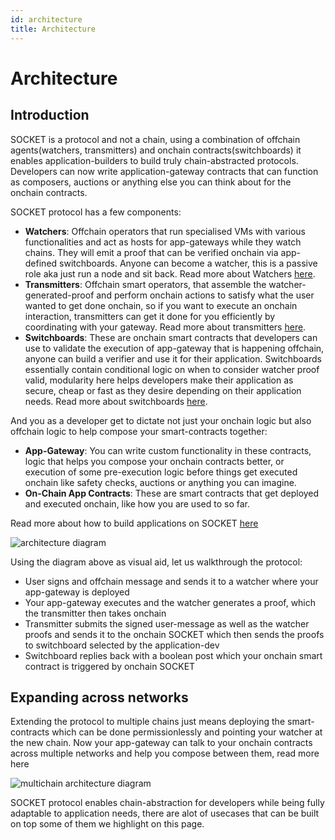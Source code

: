 ```yaml
---
id: architecture
title: Architecture
---
```


# Architecture

## Introduction

SOCKET is a protocol and not a chain, using a combination of offchain agents(watchers, transmitters) and onchain contracts(switchboards) it enables application-builders to build truly chain-abstracted protocols. Developers can now write application-gateway contracts that can function as composers, auctions or anything else you can think about for the onchain contracts.

SOCKET protocol has a few components:

- **Watchers**: Offchain operators that run specialised VMs with various functionalities and act as hosts for app-gateways while they watch chains. They will emit a proof that can be verified onchain via app-defined switchboards. Anyone can become a watcher, this is a passive role aka just run a node and sit back. Read more about Watchers [here](/watchers).
- **Transmitters**: Offchain smart operators, that assemble the watcher-generated-proof and perform onchain actions to satisfy what the user wanted to get done onchain, so if you want to execute an onchain interaction, transmitters can get it done for you efficiently by coordinating with your gateway. Read more about transmitters [here](/transmitters).
- **Switchboards**: These are onchain smart contracts that developers can use to validate the execution of app-gateway that is happening offchain, anyone can build a verifier and use it for their application. Switchboards essentially contain conditional logic on when to consider watcher proof valid, modularity here helps developers make their application as secure, cheap or fast as they desire depending on their application needs. Read more about switchboards [here](/switchboards).

And you as a developer get to dictate not just your onchain logic but also offchain logic to help compose your smart-contracts together:

- **App-Gateway**: You can write custom functionality in these contracts, logic that helps you compose your onchain contracts better, or execution of some pre-execution logic before things get executed onchain like safety checks, auctions or anything you can imagine.
- **On-Chain App Contracts**: These are smart contracts that get deployed and executed onchain, like how you are used to so far.

Read more about how to build applications on SOCKET [here](/writing-apps)

<div style={{ display: 'flex', justifyContent: 'center' }}>
    <img src="/img/architecture.svg" alt="architecture diagram" style={{ width: '90%' }} />
</div>

Using the diagram above as visual aid, let us walkthrough the protocol:

- User signs and offchain message and sends it to a watcher where your app-gateway is deployed
- Your app-gateway executes and the watcher generates a proof, which the transmitter then takes onchain
- Transmitter submits the signed user-message as well as the watcher proofs and sends it to the onchain SOCKET which then sends the proofs to switchboard selected by the application-dev
- Switchboard replies back with a boolean post which your onchain smart contract is triggered by onchain SOCKET

## Expanding across networks

Extending the protocol to multiple chains just means deploying the smart-contracts which can be done permissionlessly and pointing your watcher at the new chain. Now your app-gateway can talk to your onchain contracts across multiple networks and help you compose between them, read more here

<div style={{ display: 'flex', justifyContent: 'center' }}>
    <img src="/img/multichain-architecture.svg" alt="multichain architecture diagram" style={{ width: '90%' }} />
</div>

SOCKET protocol enables chain-abstraction for developers while being fully adaptable to application needs, there are alot of usecases that can be built on top some of them we highlight on this page.

